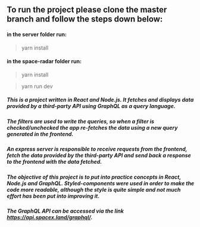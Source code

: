 ## **To run the project please clone the master branch and follow the steps down below:**

#### in the server folder run:
  >yarn install

#### in the space-radar folder run:
  >yarn install
  
  >yarn run dev
  

##### This is a project written in React and Node.js. It fetches and displays data provided by a third-party API using GraphQL as a query language.

##### The filters are used to write the queries, so when a filter is checked/unchecked the app re-fetches the data using a new query generated in the frontend.

##### An express server is responsible to receive requests from the frontend, fetch the data provided by the third-party API and send back a response to the frontend with the data fetched.

##### The objective of this project is to put into practice concepts in React, Node.js and GraphQL. Styled-components were used in order to make the code more readable, although the style is quite simple and not much effort has been put into improving it.

##### The GraphQL API can be accessed via the link https://api.spacex.land/graphql/.

